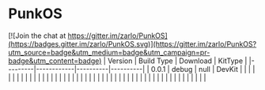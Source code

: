 # PunkOS

[![Join the chat at https://gitter.im/zarlo/PunkOS](https://badges.gitter.im/zarlo/PunkOS.svg)](https://gitter.im/zarlo/PunkOS?utm_source=badge&utm_medium=badge&utm_campaign=pr-badge&utm_content=badge)
| Version | Build Type | Download | KitType  |
|---------|------------|----------|----------|
| 0.0.1   |   debug    |   null   |  DevKit  |
|         |            |          |          |
|         |            |          |          |
|         |            |          |          |
|         |            |          |          |
|         |            |          |          |
|         |            |          |          |
|         |            |          |          |
|         |            |          |          |
|         |            |          |          |
|         |            |          |          |
